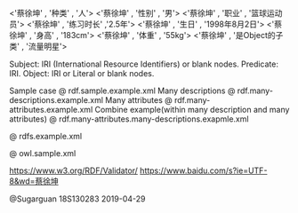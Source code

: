 <!-- Background Story:
'iKun' want to build a Csai Xukun information site.
URL(IRI)	: https://ikun.info
Csai Xukun's information are under below. 
-->

<!-- 蔡徐坤： Description
蔡徐坤
种类 ： 人
性别 ： 男
职业 ： 篮球运动员
练习时长 ： 2.5年
生日 ： 1998年8月2日
身高 ： 183cm
体重 ： 55kg
是一种 - 流量明星（subclass of）
-->
<!-- 流量明星： Description
流量明星 be called as 蔡徐坤一样的明星
流量明星 有：蔡徐坤、吴亦凡、Angelababy
-->

<!-- Subject-Predicate-Object tuple -->
<'蔡徐坤' , '种类' 	 , '人'>
<'蔡徐坤' , '性别' 	 , '男'>
<'蔡徐坤' , '职业' 	 , '篮球运动员'>
<'蔡徐坤' , '练习时长' ,'2.5年'>
<'蔡徐坤' , '生日'	 , '1998年8月2日'>
<'蔡徐坤' , '身高'	 , '183cm'>
<'蔡徐坤' , '体重'	 , '55kg'>
<'蔡徐坤' , '是Object的子类'	 , '流量明星'>

<!-- Rules for SPO -->
Subject: 	IRI (International Resource Identifiers) or blank nodes.
Predicate:	IRI.
Object:		IRI or Literal or blank nodes.


<!-- RDF -->
Sample case @ rdf.sample.example.xml
Many descriptions @ rdf.many-descriptions.example.xml
Many attributes @ rdf.many-attributes.example.xml
Combine example(within many description and many attributes) @ rdf.many-attributes.many-descriptions.exapmle.xml

<!-- RDFS : Can represent subclasses or inherited relationships -->
@ rdfs.example.xml

<!-- OWL : Using OWL full version here -->
@ owl.sample.xml

<!-- Related sites -->
https://www.w3.org/RDF/Validator/
https://www.baidu.com/s?ie=UTF-8&wd=蔡徐坤

<!-- Copyright -->
@Sugarguan 18S130283
2019-04-29
